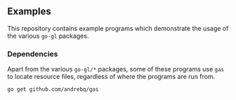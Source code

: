 ## Examples

This repository contains example programs which demonstrate the usage of
the various `go-gl` packages.

### Dependencies

Apart from the various `go-gl/*` packages, some of these programs
use `gas` to locate resource files, regardless of where the programs
are run from.

	go get github.com/andrebq/gas

